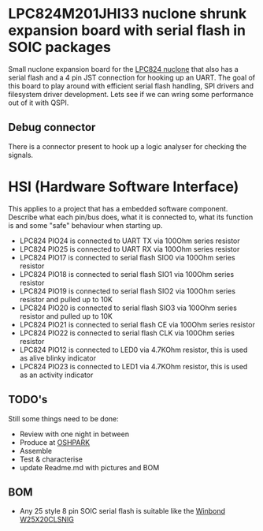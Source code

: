 # LPC824M201JHI33 nuclone shrunk expansion board with serial flash in SOIC packages
Small nuclone expansion board for the [LPC824 nuclone](https://github.com/Squantor/squantorDevelBoards/tree/master/hardware/nuclone_LPC824M201JHI33/README.md) that also has a serial flash and a 4 pin JST connection for hooking up an UART. The goal of this board to play around with efficient serial flash handling, SPI drivers and filesystem driver development. Lets see if we can wring some performance out of it with QSPI.
## Debug connector
There is a connector present to hook up a logic analyser for checking the signals.
# HSI (Hardware Software Interface)
This applies to a project that has a embedded software component. Describe what each pin/bus does, what it is connected to, what its function is and some "safe" behaviour when starting up.
* LPC824 PIO24 is connected to UART TX via 100Ohm series resistor
* LPC824 PIO25 is connected to UART RX via 100Ohm series resistor
* LPC824 PIO17 is connected to serial flash SIO0 via 100Ohm series resistor
* LPC824 PIO18 is connected to serial flash SIO1 via 100Ohm series resistor
* LPC824 PIO19 is connected to serial flash SIO2 via 100Ohm series resistor and pulled up to 10K
* LPC824 PIO20 is connected to serial flash SIO3 via 100Ohm series resistor and pulled up to 10K
* LPC824 PIO21 is connected to serial flash CE via 100Ohm series resistor
* LPC824 PIO22 is connected to serial flash CLK via 100Ohm series resistor
* LPC824 PIO12 is connected to LED0 via 4.7KOhm resistor, this is used as alive blinky indicator
* LPC824 PIO23 is connected to LED1 via 4.7KOhm resistor, this is used as an activity indicator
## TODO's
Still some things need to be done:
* Review with one night in between
* Produce at [OSHPARK](https://oshpark.com/)
* Assemble
* Test & characterise
* update Readme.md with pictures and BOM
## BOM
* Any 25 style 8 pin SOIC serial flash is suitable like the [Winbond W25X20CLSNIG](https://lcsc.com/product-detail/FLASH_Winbond-Elec-W25X20CLSNIG_C34591.html)

